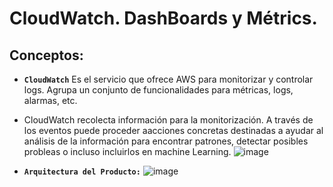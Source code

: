#  CloudWatch. DashBoards y Métrics.
## Conceptos:
- **`CloudWatch`** Es el servicio que ofrece AWS para monitorizar y controlar logs. Agrupa un conjunto de funcionalidades para métricas, logs, alarmas, etc.
- CloudWatch recolecta información para la monitorización. A través de los eventos puede proceder aacciones concretas destinadas a ayudar al análisis de la información para encontrar patrones, detectar posibles probleas o incluso incluirlos en machine Learning.
![image](https://github.com/user-attachments/assets/fceed814-b771-4cc4-bdb2-be995dfa8490)

- **`Arquitectura del Producto:`**
![image](https://github.com/user-attachments/assets/3a55071c-a686-416e-b995-3de91936d717)
